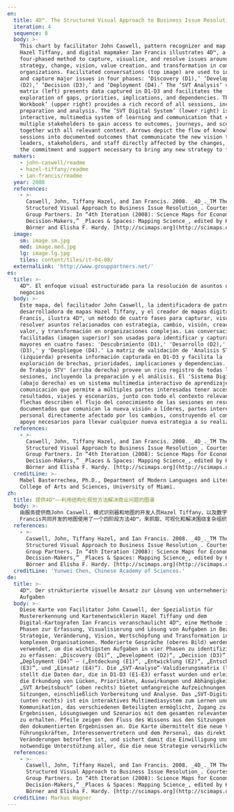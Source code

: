 ```yaml
---
en:
  title: 4D™. The Structured Visual Approach to Business Issue Resolution
  iteration: 4
  sequence: 8
  body: >-
    This chart by facilitator John Caswell, pattern recognizer and map developer
    Hazel Tiffany, and digital mapmaker Ian Francis illustrates 4D™, a
    four-phased method to capture, visualize, and resolve issues around
    strategy, change, vision, value creation, and transformation in complex
    organizations. Facilitated conversations (top image) are used to identify
    and capture major issues in four phases: ‘Discovery (D1),’ ‘Development
    (D2),’ ‘Decision (D3),’ and ‘Deployment (D4).’ The ‘SVT Analysis’ validation
    matrix (left) presents data captured in D1-D3 and facilitates the
    exploration of gaps, priorities, implications, and dependencies. The ‘SVT
    Workbook’ (upper right) provides a rich record of all sessions, including
    preparation and analysis. The ‘SVT Digital System’ (lower right) is an
    interactive, multimedia system of learning and communication that enables
    multiple stakeholders to gain access to outcomes, journeys, and scenarios,
    together with all relevant context. Arrows depict the flow of knowledge from
    sessions into documented outcomes that communicate the new vision to
    leaders, stakeholders, and staff directly affected by the changes, building
    the commitment and support necessary to bring any new strategy to fruition.
  makers:
    - john-caswell/readme
    - hazel-tiffany/readme
    - ian-francis/readme
  year: 2008
  references:
    - >-
      Caswell, John, Tiffany Hazel, and Ian Francis. 2008. _4D_._TM The
      Structured Visual Approach to Business Issue Resolution_. Courtesy of
      Group Partners. In “4th Iteration (2008): Science Maps for Economic
      Decision-Makers,” _Places & Spaces: Mapping Science_, edited by Katy
      Börner and Elisha F. Hardy. [http://scimaps.org](http://scimaps.org).
  image:
    sm: image.sm.jpg
    med: image.med.jpg
    lg: image.lg.jpg
    tiles: content/tiles/it-04-08/
  externalLink: 'http://www.grouppartners.net/'
es:
  title: >-
    4D™. El enfoque visual estructurado para la resolución de asuntos de
    negocios
  body: >-
    Este mapa, del facilitador John Caswell, la identificadora de patrones y
    desarrolladora de mapas Hazel Tiffany, y el creador de mapas digitales Ian
    Francis, ilustra 4D™, un método de cuatro fases para capturar, visualizar y
    resolver asuntos relacionados con estrategia, cambio, visión, creación de
    valor, y transformación en organizaciones complejas. Las conversaciones
    facilitadas (imagen superior) son usadas para identificar y capturar asuntos
    mayores en cuatro fases: 'Descubrimiento (D1),' 'Desarrollo (D2),' 'Decisión
    (D3),' y 'Despliegue (D4).' La matriz de validación de 'Analisis STV'
    (izquierda) presenta información capturada en D1-D3 y facilita la
    exploración de brechas, prioridades, implicaciones y dependencias. El 'Libro
    de Trabajo STV' (arriba derecha) provee un rico registro de todas las
    sesiones, incluyendo la preparación y el análisis. El 'Sistema Digital STV'
    (abajo derecha) es un sistema multimedia interactivo de aprendizaje y
    comunicación que permite a múltiples partes interesadas tener acceso a
    resultados, viajes y escenarios, junto con todo el contexto relevante. Las
    flechas describen el flujo del conocimiento de las sesiones en resultados
    documentados que comunican la nueva visión a líderes, partes interesadas y
    personal directamente afectado por los cambios, construyendo el compromiso y
    apoyo necesarios para llevar cualquier nueva estrategia a su realización.
  references:
    - >-
      Caswell, John, Tiffany Hazel, and Ian Francis. 2008. _4D_._TM The
      Structured Visual Approach to Business Issue Resolution_. Courtesy of
      Group Partners. In “4th Iteration (2008): Science Maps for Economic
      Decision-Makers,” _Places & Spaces: Mapping Science_, edited by Katy
      Börner and Elisha F. Hardy. [http://scimaps.org](http://scimaps.org).
  creditLine: >-
    Mabel Basterrechea, Ph.D., Department of Modern Languages and Literatures,
    College of Arts and Sciences, University of Miami.
zh:
  title: 提供4D™——利用结构化视觉方法解决商业问题的图谱
  body: >-
    由服务提供商John Caswell，模式识别器和地图的开发人员Hazel Tiffany，以及数字制图师Ian
    Francis共同开发的地图使用了一个四阶段方法4D™，来抓取、可视化和解决围绕复杂组织中的战略、变化、前景、价值创造以及变革问题。最上方的图片“促进交流”用来识别和抓取四个阶段中的主要问题，四个阶段指的是“发现（D1）”、“发展（D2）”、“决策（D3）”和“配置（D4）”。左边的验证矩阵“SVT分析”代表了抓取D1-D3阶段的数据，有利于对差距、优先顺序、影响以及相关性的探究。右上方的“SVT工作册”提供了所有会话的丰富记录，包括了准备和分析。右下方的“SVT数字系统”是一个使多元利益主体获取伴随所有相关文本的结果、过程和场景的学习和交流的交互式多媒体系统。箭头代表了从会话到记录结果的知识流，能够让直接受变化影响的领导、利益相关者以及员工交流新的视角，为达到效果实施的任何新的战略都是构建责任和支持所必须的。
  references:
    - >-
      Caswell, John, Tiffany Hazel, and Ian Francis. 2008. _4D_._TM The
      Structured Visual Approach to Business Issue Resolution_. Courtesy of
      Group Partners. In “4th Iteration (2008): Science Maps for Economic
      Decision-Makers,” _Places & Spaces: Mapping Science_, edited by Katy
      Börner and Elisha F. Hardy. [http://scimaps.org](http://scimaps.org).
  creditLine: 'Yunwei Chen, Chinese Academy of Sciences.'
de:
  title: >-
    4D™. Der strukturierte visuelle Ansatz zur Lösung von unternehmerischen
    Aufgaben
  body: >-
    Diese Karte von Facilitator John Caswell, der Spezialistin für
    Mustererkennung und Kartenentwicklerin Hazel Tiffany und dem
    Digital-Kartografen Ian Francis veranschaulicht 4D™, eine Methode in vier
    Phasen zur Erfassung, Visualisierung und Lösung von Aufgaben in Bezug auf
    Strategie, Veränderung, Vision, Wertschöpfung und Transformation in
    komplexen Organisationen. Moderierte Gespräche (oberes Bild) werden
    verwendet, um die wichtigsten Aufgaben in vier Phasen zu identifizieren und
    zu erfassen: „Discovery (D1)“, „Development (D2)“, „Decision (D3)“ and
    „Deployment (D4)“ – („Entdeckung (E1)“, „Entwicklung (E2)“, „Entscheidung
    (E3)“, und „Einsatz (E4)“). Die „SVT-Analyse“-Validierungsmatrix (links)
    stellt die Daten dar, die in D1-D3 (E1-E3) erfasst wurden und erleichtert
    die Erkundung von Lücken, Prioritäten, Auswirkungen und Abhängigkeiten. Das
    „SVT Arbeitsbuch“ (oben rechts) bietet umfangreiche Aufzeichnungen über alle
    Sitzungen, einschließlich Vorbereitung und Analyse. Das „SVT-Digitalsystem“
    (unten rechts) ist ein interaktives Multimediasystem zum Lernen und zur
    Kommunikation, das verschiedenen Beteiligten ermöglicht, Zugang zu den
    Ergebnissen, Lösungswegen und Szenarios mit dem gesamten relevanten Kontext
    zu erhalten. Pfeile zeigen den Fluss des Wissens aus den Sitzungen hin zu
    den dokumentierten Ergebnissen an. Die Karte übermittelt die neue Vision den
    Führungskräften, Interessenvertretern und dem Personal, das direkt von den
    Veränderungen betroffen ist, und sichert damit die Einwilligung und die
    notwendige Unterstützung aller, die die neue Strategie verwirklichen sollen.
  references:
    - >-
      Caswell, John, Tiffany Hazel, and Ian Francis. 2008. _4D_._TM The
      Structured Visual Approach to Business Issue Resolution_. Courtesy of
      Group Partners. In “4th Iteration (2008): Science Maps for Economic
      Decision-Makers,” _Places & Spaces: Mapping Science_, edited by Katy
      Börner and Elisha F. Hardy. [http://scimaps.org](http://scimaps.org).
  creditLine: Markus Wagner
---
```

